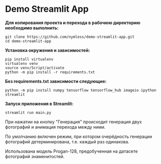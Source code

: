 # Demo Streamlit App

**Для копирования проекта и перехода в рабочюю директорию необходимо выполнить:**

    git clone https://github.com/nymless/demo-streamlit-app.git
    cd demo-streamlit-app

**Установка окружения и зависимостей:**

    pip install virtualenv
    virtualenv venv
    source venv/Script/activate
    python -m pip install -r requirements.txt

**Без requirements.txt зависимости следующие:**

    python -m pip install numpy tensorflow tensorflow_hub imageio ipython streamlit

**Запуск приложения в Streamlit:**

    streamlit run main.py

При нажатии на кнопку "Генерация" происходит генерация двух фотографий и анимация перехода между ними.

По умолчанию включен режим, при котором очерёдность генерации фотографий детерминирована, т.е. каждый раз одинакова.

Использована модель Progan-128, предобученная на датасете фотографий знаменитостей.
